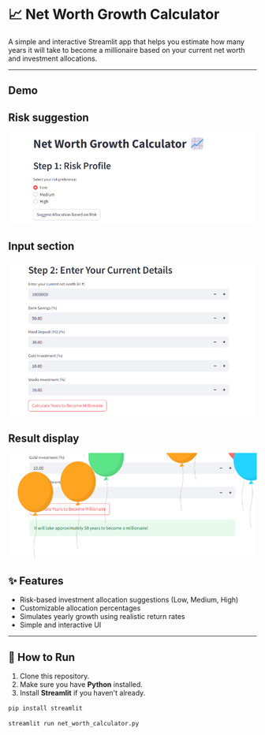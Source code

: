 # 📈 Net Worth Growth Calculator

A simple and interactive Streamlit app that helps you estimate how many years it will take to become a millionaire based on your current net worth and investment allocations.

---
## Demo
<h2>Risk suggestion</h2>
<img src="assets/first.png" width="600"/>

<h2>Input section</h2>
<img src="assets/second.png" width="600"/>

<h2>Result display</h2>
<img src="assets/third.png" width="600"/>


## ✨ Features
- Risk-based investment allocation suggestions (Low, Medium, High)
- Customizable allocation percentages
- Simulates yearly growth using realistic return rates
- Simple and interactive UI

---

## 🚀 How to Run

1. Clone this repository.
1. Make sure you have **Python** installed.  
1. Install **Streamlit** if you haven't already.

```bash
pip install streamlit
```
```bash
streamlit run net_worth_calculator.py
